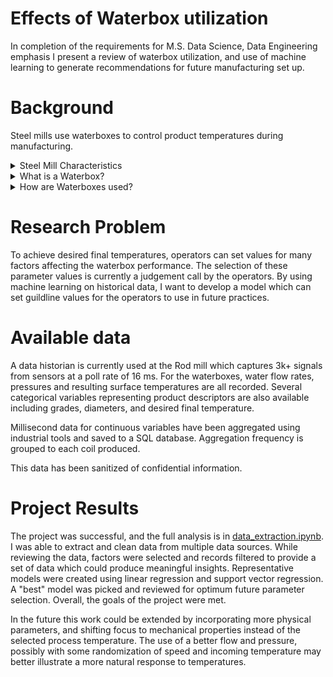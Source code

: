 # Effects of Waterbox utilization
In completion of the requirements for M.S. Data Science, Data Engineering emphasis I present a review of waterbox utilization, and use of machine learning to generate recommendations for future manufacturing set up.

# Background
Steel mills use waterboxes to control product temperatures during manufacturing.
<details><summary>Steel Mill Characteristics</summary>
I currently work at a steel mill which produces steel wire rod. The product is sold in 5000 lb packages, in a coils configuration. Rod diameters range from 7/32" to 3/4" diameter. Multiple grades (chemistries) are produced to meet a variety of end use applications. 
</details>
<details>
<summary> What is a Waterbox?</summary>
A waterbox is component used to cool wire rod during manufacture. After hot steel rod is rolled to final size, it is cooled to a target temperature to assist in meeting final mechanical properties. The rod flows through a waterbox at high speed, and is subjected to a continuous flow of water at pressure. ![Generic Waterbox](WB4.jpg)
</details>
<details>
<summary>How are Waterboxes used?</summary>
At the subject steel mill, there are five waterboxes which may be used in multiple configurations to achieve final temperature. There are multiple settings for each waterbox which can be adjusted to affect the product. This includes flow rates and pressures. There are three different bore diameters in the cooling nozzles which also affect the relationship between the water flow rate and pressure. For each box there are three zones which can be turned on and off, further changing the water's contact length to the product. 
</details>

# Research Problem
To achieve desired final temperatures, operators can set values for many factors affecting the waterbox performance. The selection of these parameter values is currently a judgement call by the operators. By using machine learning on historical data, I want to develop a model which can set guildline values for the operators to use in future practices. 

# Available data
A data historian is currently used at the Rod mill which captures 3k+ signals from sensors at a poll rate of 16 ms. For the waterboxes, water flow rates, pressures and resulting surface temperatures are all recorded. Several categorical variables representing product descriptors are also available including grades, diameters, and desired final temperature. 

Millisecond data for continuous variables have been aggregated using industrial tools and saved to a SQL database. Aggregation frequency is grouped to each coil produced. 

This data has been sanitized of confidential information.

# Project Results
The project was successful, and the full analysis is in [data_extraction.ipynb](data_extraction.ipynb). I was able to extract and clean data from multiple data sources. While reviewing the data, factors were selected and records filtered to provide a set of data which could produce meaningful insights. Representative models were created using linear regression and support vector regression. A "best" model was picked and reviewed for optimum future parameter selection. Overall, the goals of the project were met.

In the future this work could be extended by incorporating more physical parameters, and shifting focus to mechanical properties instead of the selected process temperature. The use of a better flow and pressure, possibly with some randomization of speed and incoming temperature may better illustrate a more natural response to temperatures. 
